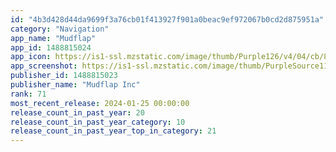 ```yaml
---
id: "4b3d428d44da9699f3a76cb01f413927f901a0beac9ef972067b0cd2d875951a"
category: "Navigation"
app_name: "Mudflap"
app_id: 1488815024
app_icon: https://is1-ssl.mzstatic.com/image/thumb/Purple126/v4/04/cb/8f/04cb8f33-aaef-24c9-f9fd-184171097b16/AppIcon-0-0-1x_U007ephone-0-0-sRGB-85-220.png/1024x1024bb.png
app_screenshot: https://is1-ssl.mzstatic.com/image/thumb/PurpleSource116/v4/3a/26/5a/3a265a60-154e-d942-629d-08379819271e/5c1e4abe-a496-4b70-953c-8b6c4b50c2bc_iOS_-_Screenshot_1.png/1284x2778bb.png
publisher_id: 1488815023
publisher_name: "Mudflap Inc"
rank: 71
most_recent_release: 2024-01-25 00:00:00
release_count_in_past_year: 20
release_count_in_past_year_category: 10
release_count_in_past_year_top_in_category: 21
---
```

